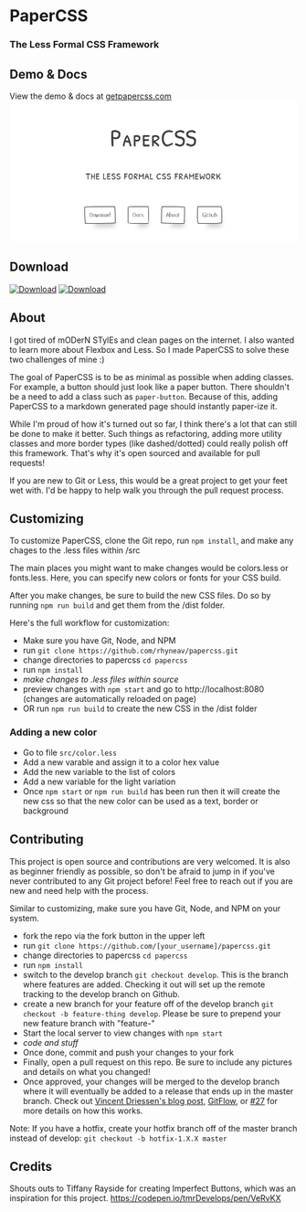 # PaperCSS
### The Less Formal CSS Framework

## Demo & Docs
View the demo & docs at [getpapercss.com](https://www.getpapercss.com)
![Preview](/img/screenshots/preview.gif)

## Download
[![Download](/img/screenshots/download.PNG)][download]
[![Download](/img/screenshots/download-minified.PNG)][download-minified]

## About
I got tired of mODerN STylEs and clean pages on the internet. I also wanted to learn more about Flexbox and Less. So I made PaperCSS to solve these two challenges of mine :)

The goal of PaperCSS is to be as minimal as possible when adding classes. For example, a button should just look like a paper button. There shouldn't be a need to add a class such as `paper-button`. Because of this, adding PaperCSS to a markdown generated page should instantly paper-ize it.

While I'm proud of how it's turned out so far, I think there's a lot that can still be done to make it better. Such things as refactoring, adding more utility classes and more border types (like dashed/dotted) could really polish off this framework. That's why it's open sourced and available for pull requests!

If you are new to Git or Less, this would be a great project to get your feet wet with. I'd be happy to help walk you through the pull request process.

## Customizing
To customize PaperCSS, clone the Git repo, run `npm install`, and make any chages to the .less files within /src

The main places you might want to make changes would be colors.less or fonts.less. Here, you can specify new colors or fonts for your CSS build.

After you make changes, be sure to build the new CSS files. Do so by running `npm run build` and get them from the /dist folder.

Here's the full workflow for customization:
- Make sure you have Git, Node, and NPM
- run `git clone https://github.com/rhyneav/papercss.git`
- change directories to papercss `cd papercss`
- run `npm install`
- _make changes to .less files within source_
- preview changes with `npm start` and go to http://localhost:8080 (changes are automatically reloaded on page)
- OR run `npm run build` to create the new CSS in the /dist folder

### Adding a new color
- Go to file `src/color.less`
- Add a new varable and assign it to a color hex value
- Add the new variable to the list of colors
- Add a new variable for the light variation
- Once `npm start` or `npm run build` has been run then it will create the new css so that the new color can be used as a text, border or background

## Contributing
This project is open source and contributions are very welcomed. It is also as beginner friendly as possible, so don't be afraid to jump in if you've never contributed to any Git project before! Feel free to reach out if you are new and need help with the process.

Similar to customizing, make sure you have Git, Node, and NPM on your system.
- fork the repo via the fork button in the upper left
- run `git clone https://github.com/[your_username]/papercss.git`
- change directories to papercss `cd papercss`
- run `npm install`
- switch to the develop branch `git checkout develop`. This is the branch where features are added. Checking it out will set up the remote tracking to the develop branch on Github.
- create a new branch for your feature off of the develop branch `git checkout -b feature-thing develop`. Please be sure to prepend your new feature branch with "feature-"
- Start the local server to view changes with `npm start`
- _code and stuff_
- Once done, commit and push your changes to your fork
- Finally, open a pull request on this repo. Be sure to include any pictures and details on what you changed!
- Once approved, your changes will be merged to the develop branch where it will eventually be added to a release that ends up in the master branch. Check out [Vincent Driessen's blog post](http://nvie.com/posts/a-successful-git-branching-model/), [GitFlow](https://datasift.github.io/gitflow/IntroducingGitFlow.html), or [#27](https://github.com/rhyneav/papercss/issues/27) for more details on how this works.

Note: If you have a hotfix, create your hotfix branch off of the master branch instead of develop: `git checkout -b hotfix-1.X.X master`

## Credits
Shouts outs to Tiffany Rayside for creating Imperfect Buttons, which was an inspiration for this project. https://codepen.io/tmrDevelops/pen/VeRvKX

[download]: https://github.com/rhyneav/papercss/releases/download/v1.0.0/paper.css
[download-minified]: https://github.com/rhyneav/papercss/releases/download/v1.0.0/paper.min.css
